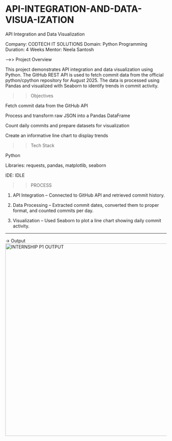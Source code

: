 # API-INTEGRATION-AND-DATA-VISUA-IZATION
API Integration and Data Visualization

Company: CODTECH IT SOLUTIONS
Domain: Python Programming
Duration: 4 Weeks
Mentor: Neela Santosh


-->> Project Overview

This project demonstrates API integration and data visualization using Python. The GitHub REST API is used to fetch commit data from the official python/cpython repository for August 2025. The data is processed using Pandas and visualized with Seaborn to identify trends in commit activity.


>> Objectives

Fetch commit data from the GitHub API

Process and transform raw JSON into a Pandas DataFrame

Count daily commits and prepare datasets for visualization

Create an informative line chart to display trends

>> Tech Stack

Python

Libraries: requests, pandas, matplotlib, seaborn

IDE: IDLE

>>  PROCESS

1. API Integration – Connected to GitHub API and retrieved commit history.

2. Data Processing – Extracted commit dates, converted them to proper format, and counted commits per day.

3. Visualization – Used Seaborn to plot a line chart showing daily commit activity.




---

-> Output
<img width="1200" height="600" alt="INTERNSHIP P1 OUTPUT" src="https://github.com/user-attachments/assets/37771984-bda3-4ccc-8160-caf7f2d3fd6b" />

